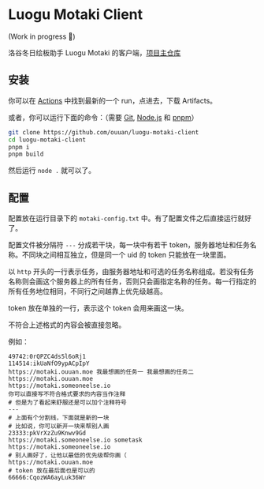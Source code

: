 # Luogu Motaki Client

(Work in progress :construction:)

洛谷冬日绘板助手 Luogu Motaki 的客户端，[项目主仓库](https://github.com/ouuan/luogu-motaki)

## 安装

你可以在 [Actions](https://github.com/ouuan/luogu-motaki-client/actions/workflows/pkg.yml?query=is%3Asuccess) 中找到最新的一个 run，点进去，下载 Artifacts。

或者，你可以运行下面的命令：（需要 [Git](https://git-scm.com/download/), [Node.js](https://nodejs.org/zh-cn/) 和 [pnpm](https://pnpm.io/zh/installation)）

```bash
git clone https://github.com/ouuan/luogu-motaki-client
cd luogu-motaki-client
pnpm i
pnpm build
```

然后运行 `node .` 就可以了。

## 配置

配置放在运行目录下的 `motaki-config.txt` 中。有了配置文件之后直接运行就好了。

配置文件被分隔符 `---` 分成若干块，每一块中有若干 token，服务器地址和任务名称。不同块之间相互独立，但是同一个 uid 的 token 只能放在一块里面。

以 `http` 开头的一行表示任务，由服务器地址和可选的任务名称组成。若没有任务名称则会画这个服务器上的所有任务，否则只会画指定名称的任务。每一行指定的所有任务地位相同，不同行之间越靠上优先级越高。

token 放在单独的一行，表示这个 token 会用来画这一块。

不符合上述格式的内容会被直接忽略。

例如：

```
49742:0rQPZC4ds5l6oRj1
114514:ikUaNfO9ypACpIpY
https://motaki.ouuan.moe 我最想画的任务一 我最想画的任务二
https://motaki.ouuan.moe
https://motaki.someoneelse.io
你可以直接写不符合格式要求的内容当作注释
# 但是为了看起来舒服还是可以加个注释符号
---
# 上面有个分割线，下面就是新的一块
# 比如说，你可以新开一块来帮别人画
23333:pkVrXzZu9Knwv9Gd
https://motaki.someoneelse.io sometask
https://motaki.someoneelse.io
# 别人画好了，让他以最低的优先级帮你画（
https://motaki.ouuan.moe
# token 放在最后面也是可以的
66666:CqozWA6ayLuk36Wr
```
